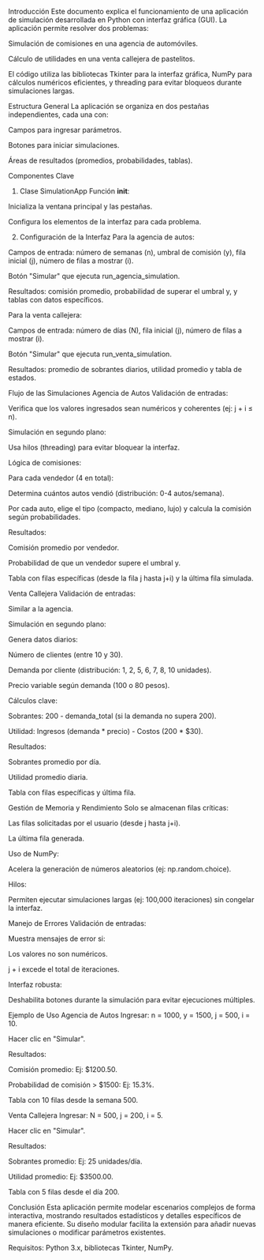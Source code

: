 Introducción
Este documento explica el funcionamiento de una aplicación de simulación desarrollada en Python con interfaz gráfica (GUI). La aplicación permite resolver dos problemas:

Simulación de comisiones en una agencia de automóviles.

Cálculo de utilidades en una venta callejera de pastelitos.

El código utiliza las bibliotecas Tkinter para la interfaz gráfica, NumPy para cálculos numéricos eficientes, y threading para evitar bloqueos durante simulaciones largas.

Estructura General
La aplicación se organiza en dos pestañas independientes, cada una con:

Campos para ingresar parámetros.

Botones para iniciar simulaciones.

Áreas de resultados (promedios, probabilidades, tablas).

Componentes Clave
1. Clase SimulationApp
Función __init__:

Inicializa la ventana principal y las pestañas.

Configura los elementos de la interfaz para cada problema.

2. Configuración de la Interfaz
Para la agencia de autos:

Campos de entrada: número de semanas (n), umbral de comisión (y), fila inicial (j), número de filas a mostrar (i).

Botón "Simular" que ejecuta run_agencia_simulation.

Resultados: comisión promedio, probabilidad de superar el umbral y, y tablas con datos específicos.

Para la venta callejera:

Campos de entrada: número de días (N), fila inicial (j), número de filas a mostrar (i).

Botón "Simular" que ejecuta run_venta_simulation.

Resultados: promedio de sobrantes diarios, utilidad promedio y tabla de estados.

Flujo de las Simulaciones
Agencia de Autos
Validación de entradas:

Verifica que los valores ingresados sean numéricos y coherentes (ej: j + i ≤ n).

Simulación en segundo plano:

Usa hilos (threading) para evitar bloquear la interfaz.

Lógica de comisiones:

Para cada vendedor (4 en total):

Determina cuántos autos vendió (distribución: 0-4 autos/semana).

Por cada auto, elige el tipo (compacto, mediano, lujo) y calcula la comisión según probabilidades.

Resultados:

Comisión promedio por vendedor.

Probabilidad de que un vendedor supere el umbral y.

Tabla con filas específicas (desde la fila j hasta j+i) y la última fila simulada.

Venta Callejera
Validación de entradas:

Similar a la agencia.

Simulación en segundo plano:

Genera datos diarios:

Número de clientes (entre 10 y 30).

Demanda por cliente (distribución: 1, 2, 5, 6, 7, 8, 10 unidades).

Precio variable según demanda (100 o 80 pesos).

Cálculos clave:

Sobrantes: 200 - demanda_total (si la demanda no supera 200).

Utilidad: Ingresos (demanda * precio) - Costos (200 * $30).

Resultados:

Sobrantes promedio por día.

Utilidad promedio diaria.

Tabla con filas específicas y última fila.

Gestión de Memoria y Rendimiento
Solo se almacenan filas críticas:

Las filas solicitadas por el usuario (desde j hasta j+i).

La última fila generada.

Uso de NumPy:

Acelera la generación de números aleatorios (ej: np.random.choice).

Hilos:

Permiten ejecutar simulaciones largas (ej: 100,000 iteraciones) sin congelar la interfaz.

Manejo de Errores
Validación de entradas:

Muestra mensajes de error si:

Los valores no son numéricos.

j + i excede el total de iteraciones.

Interfaz robusta:

Deshabilita botones durante la simulación para evitar ejecuciones múltiples.

Ejemplo de Uso
Agencia de Autos
Ingresar: n = 1000, y = 1500, j = 500, i = 10.

Hacer clic en "Simular".

Resultados:

Comisión promedio: Ej: $1200.50.

Probabilidad de comisión > $1500: Ej: 15.3%.

Tabla con 10 filas desde la semana 500.

Venta Callejera
Ingresar: N = 500, j = 200, i = 5.

Hacer clic en "Simular".

Resultados:

Sobrantes promedio: Ej: 25 unidades/día.

Utilidad promedio: Ej: $3500.00.

Tabla con 5 filas desde el día 200.

Conclusión
Esta aplicación permite modelar escenarios complejos de forma interactiva, mostrando resultados estadísticos y detalles específicos de manera eficiente. Su diseño modular facilita la extensión para añadir nuevas simulaciones o modificar parámetros existentes.

Requisitos: Python 3.x, bibliotecas Tkinter, NumPy.

